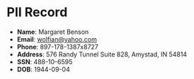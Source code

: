 # PII Record
- **Name**: Margaret Benson
- **Email**: wolfian@yahoo.com
- **Phone**: 897-178-1387x8727
- **Address**: 576 Randy Tunnel Suite 828, Amystad, IN 54814
- **SSN**: 488-10-6595
- **DOB**: 1944-09-04
